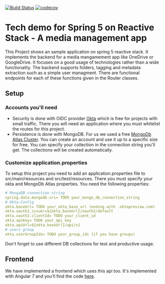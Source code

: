 [![Build Status](https://travis-ci.org/SEBHN/spring-reactive-mediamanagement.svg?branch=develop)](https://travis-ci.org/SEBHN/spring-reactive-mediamanagement)
[![codecov](https://codecov.io/gh/SEBHN/spring-reactive-mediamanagement/branch/develop/graph/badge.svg)](https://codecov.io/gh/SEBHN/spring-reactive-mediamanagement)


# Tech demo for Spring 5 on Reactive Stack - A media management app

This Project shows an sample application on spring 5 reactive stack. 
It implements the backend for a media mangamement app like OneDrive or GoogleDrive. It focuses on a good usage of technologies rather than a wide functionality. The backend supports folders, tagging and metadata extraction such as a simple user managment. There are functional endpoints for each of these functions given in the Router classes. 

## Setup
### Accounts you'll need
* Security is done with OIDC provider [Okta](https://www.okta.com/) which is free for projects with small traffic. There you will need an application where you must whitelist the routes for this project.
* Persistence is done with MongoDB. For us we used a free [MongoDb Atlas Cluster](https://www.mongodb.com/cloud/atlas). You can create an account and use it up to a specific size for free. You can specify your collection in the connection string you'll get. The collections will be created automatically.  

### Customize application.properties
To setup this project you need to add an application.properties file to src/main/resources and src/test/resources. There you must specify your okta and MongoDb Atlas properties. You need the following properties:
``` yaml
# MongoDB connection string
spring.data.mongodb.uri= TODO your_mongo_db_connection_string
# Okta-Config
okta.baseUrl= TODO your_okta_base_url (ending with .oktapreview.com)
okta.oauth2.issuer=${okta.baseUrl}/oauth2/default
okta.oauth2.clientId= TODO your_client_id
okta.apiKey= TODO your_api_key
okta.apiUrl=${okta.baseUrl}/api/v1
# users group
okta.userGroupIds= TODO your_group_ids (if you have groups)
```
Don't forget to use different DB collections for test and productive usage. 


## Frontend
We have implemented a frontend which uses this api too. It's implemented with Angular 7 and you'll find the code [here](https://github.com/SEBHN/mvs).
